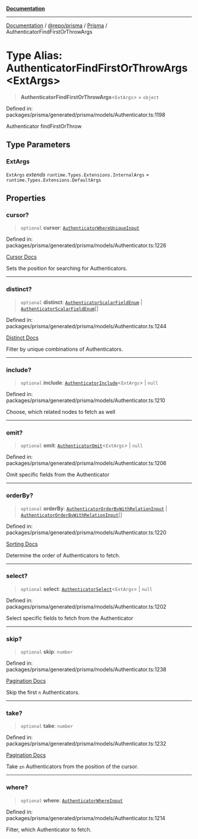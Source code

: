 [**Documentation**](../../../../../README.md)

***

[Documentation](../../../../../README.md) / [@repo/prisma](../../../README.md) / [Prisma](../README.md) / AuthenticatorFindFirstOrThrowArgs

# Type Alias: AuthenticatorFindFirstOrThrowArgs\<ExtArgs\>

> **AuthenticatorFindFirstOrThrowArgs**\<`ExtArgs`\> = `object`

Defined in: packages/prisma/generated/prisma/models/Authenticator.ts:1198

Authenticator findFirstOrThrow

## Type Parameters

### ExtArgs

`ExtArgs` *extends* `runtime.Types.Extensions.InternalArgs` = `runtime.Types.Extensions.DefaultArgs`

## Properties

### cursor?

> `optional` **cursor**: [`AuthenticatorWhereUniqueInput`](AuthenticatorWhereUniqueInput.md)

Defined in: packages/prisma/generated/prisma/models/Authenticator.ts:1226

[Cursor Docs](https://www.prisma.io/docs/concepts/components/prisma-client/pagination#cursor-based-pagination)

Sets the position for searching for Authenticators.

***

### distinct?

> `optional` **distinct**: [`AuthenticatorScalarFieldEnum`](AuthenticatorScalarFieldEnum.md) \| [`AuthenticatorScalarFieldEnum`](AuthenticatorScalarFieldEnum.md)[]

Defined in: packages/prisma/generated/prisma/models/Authenticator.ts:1244

[Distinct Docs](https://www.prisma.io/docs/concepts/components/prisma-client/distinct)

Filter by unique combinations of Authenticators.

***

### include?

> `optional` **include**: [`AuthenticatorInclude`](AuthenticatorInclude.md)\<`ExtArgs`\> \| `null`

Defined in: packages/prisma/generated/prisma/models/Authenticator.ts:1210

Choose, which related nodes to fetch as well

***

### omit?

> `optional` **omit**: [`AuthenticatorOmit`](AuthenticatorOmit.md)\<`ExtArgs`\> \| `null`

Defined in: packages/prisma/generated/prisma/models/Authenticator.ts:1206

Omit specific fields from the Authenticator

***

### orderBy?

> `optional` **orderBy**: [`AuthenticatorOrderByWithRelationInput`](AuthenticatorOrderByWithRelationInput.md) \| [`AuthenticatorOrderByWithRelationInput`](AuthenticatorOrderByWithRelationInput.md)[]

Defined in: packages/prisma/generated/prisma/models/Authenticator.ts:1220

[Sorting Docs](https://www.prisma.io/docs/concepts/components/prisma-client/sorting)

Determine the order of Authenticators to fetch.

***

### select?

> `optional` **select**: [`AuthenticatorSelect`](AuthenticatorSelect.md)\<`ExtArgs`\> \| `null`

Defined in: packages/prisma/generated/prisma/models/Authenticator.ts:1202

Select specific fields to fetch from the Authenticator

***

### skip?

> `optional` **skip**: `number`

Defined in: packages/prisma/generated/prisma/models/Authenticator.ts:1238

[Pagination Docs](https://www.prisma.io/docs/concepts/components/prisma-client/pagination)

Skip the first `n` Authenticators.

***

### take?

> `optional` **take**: `number`

Defined in: packages/prisma/generated/prisma/models/Authenticator.ts:1232

[Pagination Docs](https://www.prisma.io/docs/concepts/components/prisma-client/pagination)

Take `±n` Authenticators from the position of the cursor.

***

### where?

> `optional` **where**: [`AuthenticatorWhereInput`](AuthenticatorWhereInput.md)

Defined in: packages/prisma/generated/prisma/models/Authenticator.ts:1214

Filter, which Authenticator to fetch.
